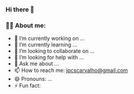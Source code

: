 ### Hi there 👋

### :man_technologist: About me:
- 🔭 I’m currently working on ...
- 🌱 I’m currently learning ...
- 👯 I’m looking to collaborate on ...
- 🤔 I’m looking for help with ...
- 💬 Ask me about ...
- 📫 How to reach me: jpcscarvalho@gmail.com
- 😄 Pronouns: ...
- ⚡ Fun fact: 

